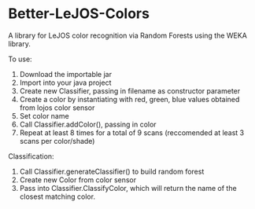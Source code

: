 # Better-LeJOS-Colors
A library for LeJOS color recognition via Random Forests using the WEKA library. 


To use:

1. Download the importable jar
2. Import into your java project
3. Create new Classifier, passing in filename as constructor parameter
4. Create a color by instantiating with red, green, blue values obtained from lojos color sensor
5. Set color name
6. Call Classifier.addColor(), passing in color
7. Repeat at least 8 times for a total of 9 scans (reccomended at least 3 scans per color/shade)

Classification:
1. Call Classifier.generateClassifier() to build random forest
2. Create new Color from color sensor
3. Pass into Classifier.ClassifyColor, which will return the name of the closest matching color.


